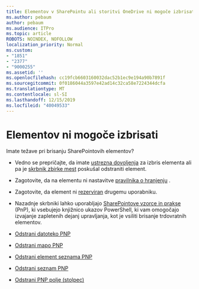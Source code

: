 ```yaml
---
title: Elementov v SharePointu ali storitvi OneDrive ni mogoče izbrisati
ms.author: pebaum
author: pebaum
ms.audience: ITPro
ms.topic: article
ROBOTS: NOINDEX, NOFOLLOW
localization_priority: Normal
ms.custom:
- "1851"
- "2377"
- "9000255"
ms.assetid: ''
ms.openlocfilehash: cc19fcb6603160032dac52b1ec9e194a90b7891f
ms.sourcegitcommit: 0f0186044a3597e42ad14c32ca58e7224344dcfa
ms.translationtype: MT
ms.contentlocale: sl-SI
ms.lasthandoff: 12/15/2019
ms.locfileid: "40049533"
---
```

# <a name="unable-to-delete-items"></a>Elementov ni mogoče izbrisati

Imate težave pri brisanju SharePointovih elementov?

- Vedno se prepričajte, da imate [ustrezna dovoljenja](https://docs.microsoft.com/sharepoint/default-sharepoint-groups) za izbris elementa ali pa je [skrbnik zbirke mest](https://docs.microsoft.com/sharepoint/customize-sharepoint-site-permissions#add-change-or-remove-a-site-collection-administrator) poskušal odstraniti element.

- Zagotovite, da na elementu ni nastavitve [pravilnika o hranjenju](https://docs.microsoft.com/office365/securitycompliance/retention-policies) .

- Zagotovite, da element ni [rezerviran](https://support.office.com/article/check-out-check-in-or-discard-changes-to-files-in-a-library-7e2c12a9-a874-4393-9511-1378a700f6de) drugemu uporabniku.

- Nazadnje skrbniki lahko uporabljajo [SharePointove vzorce in prakse](https://docs.microsoft.com/powershell/sharepoint/sharepoint-pnp/sharepoint-pnp-cmdlets?view=sharepoint-ps#installation) (PnP), ki vsebujejo knjižnico ukazov PowerShell, ki vam omogočajo izvajanje zapletenih dejanj upravljanja, kot je vsiliti brisanje trdovratnih elementov.
- [Odstrani datoteko PNP](https://docs.microsoft.com/powershell/module/sharepoint-pnp/remove-pnpfile?view=sharepoint-ps)
- [Odstrani mapo PNP](https://docs.microsoft.com/powershell/module/sharepoint-pnp/remove-pnpfolder?view=sharepoint-ps)
- [Odstrani element seznama PNP](https://docs.microsoft.com/powershell/module/sharepoint-pnp/remove-pnplistitem?view=sharepoint-ps)
- [Odstrani seznam PNP](https://docs.microsoft.com/powershell/module/sharepoint-pnp/remove-pnplist?view=sharepoint-ps)
- [Odstrani PNP polje (stolpec)](https://docs.microsoft.com/powershell/module/sharepoint-pnp/remove-pnpfield?view=sharepoint-ps)